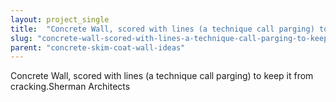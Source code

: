 ```yaml
---
layout: project_single
title:  "Concrete Wall, scored with lines (a technique call parging) to keep it from cracking.Sherman Architects"
slug: "concrete-wall-scored-with-lines-a-technique-call-parging-to-keep-it-from-crackingsherman"
parent: "concrete-skim-coat-wall-ideas"
---
```

Concrete Wall, scored with lines (a technique call parging) to keep it from cracking.Sherman Architects